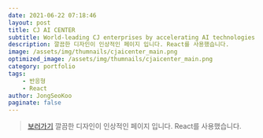 ```yaml
---
date: 2021-06-22 07:18:46
layout: post
title: CJ AI CENTER
subtitle: World-leading CJ enterprises by accelerating AI technologies. <sup><a href="https://aicenter.cj.net/">#</a></sup>
description: 깔끔한 디자인이 인상적인 페이지 입니다. React를 사용했습니다.
image: /assets/img/thumnails/cjaicenter_main.png
optimized_image: /assets/img/thumnails/cjaicenter_main.png
category: portfolio
tags:
    - 반응형
    - React
author: JongSeoKoo
paginate: false
---
```


> <a href="/react-cj-ai/" target="_blank">보러가기</a>
> 깔끔한 디자인이 인상적인 페이지 입니다. React를 사용했습니다.